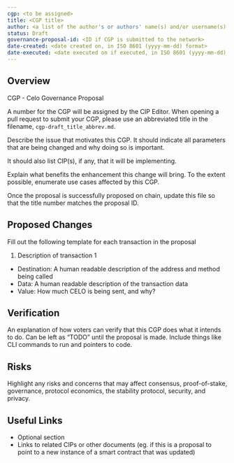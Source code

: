 ```yaml
---
cgp: <to be assigned>
title: <CGP title>
author: <a list of the author's or authors' name(s) and/or username(s), or name(s) and email(s), e.g. (use with the parentheses or triangular brackets): FirstName LastName (@GitHubUsername), FirstName LastName <foo@bar.com>, FirstName (@GitHubUsername) and GitHubUsername (@GitHubUsername)>
status: Draft
governance-proposal-id: <ID if CGP is submitted to the network>
date-created: <date created on, in ISO 8601 (yyyy-mm-dd) format>
date-executed: <date executed on if executed, in ISO 8601 (yyyy-mm-dd) format>
---
```


## Overview

CGP - Celo Governance Proposal

A number for the CGP will be assigned by the CIP Editor. When opening a pull request to submit your CGP, please use an abbreviated title in the filename, `cgp-draft_title_abbrev.md`. 

Describe the issue that motivates this CGP. It should indicate all parameters that are being changed and why doing so is important.

It should also list CIP(s), if any, that it will be implementing.

Explain what benefits the enhancement this change will bring. To the extent possible, enumerate use cases affected by this CGP.

Once the proposal is successfully proposed on chain, update this file so that the title number matches the proposal ID.

## Proposed Changes

Fill out the following template for each transaction in the proposal

1. Description of transaction 1 
  - Destination: A human readable description of the address and method being called
  - Data: A human readable description of the transaction data
  - Value: How much CELO is being sent, and why?

## Verification

An explanation of how voters can verify that this CGP does what it intends to do. Can be left as “TODO” until the proposal is made. Include things like CLI commands to run and pointers to code.

## Risks

Highlight any risks and concerns that may affect consensus, proof-of-stake, governance, protocol economics, the stability protocol, security, and privacy.

## Useful Links

* Optional section
* Links to related CIPs or other documents (eg. if this is a proposal to point to a new instance of a smart contract that was updated)
